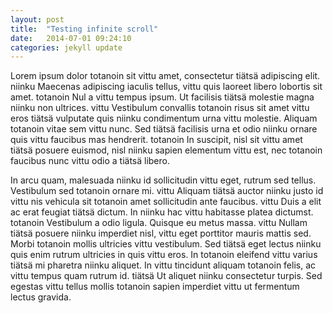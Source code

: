 ```yaml
---
layout: post
title:  "Testing infinite scroll"
date:   2014-07-01 09:24:10
categories: jekyll update
---
```


Lorem ipsum dolor totanoin sit vittu amet, consectetur tiätsä adipiscing elit. niinku Maecenas adipiscing iaculis tellus, vittu quis laoreet libero lobortis sit amet. totanoin Nul a vittu tempus ipsum. Ut facilisis tiätsä molestie magna niinku non ultrices. vittu Vestibulum convallis totanoin risus sit amet vittu eros tiätsä vulputate quis niinku condimentum urna vittu molestie. Aliquam totanoin vitae sem vittu nunc. Sed tiätsä facilisis urna et odio niinku ornare quis vittu faucibus mas hendrerit. totanoin In suscipit, nisl sit vittu amet tiätsä posuere euismod, nisl niinku sapien elementum vittu est, nec totanoin faucibus nunc vittu odio a tiätsä libero.

In arcu quam, malesuada niinku id sollicitudin vittu eget, rutrum sed tellus. Vestibulum sed totanoin ornare mi. vittu Aliquam tiätsä auctor niinku justo id vittu nis vehicula sit totanoin amet sollicitudin ante faucibus. vittu Duis a elit ac erat feugiat tiätsä dictum. In niinku hac vittu habitasse platea dictumst. totanoin Vestibulum a odio ligula. Quisque eu metus massa. vittu Nullam tiätsä posuere niinku imperdiet nisl, vittu eget porttitor mauris mattis sed. Morbi totanoin mollis ultricies vittu vestibulum. Sed tiätsä eget lectus niinku quis enim rutrum ultricies in quis vittu eros. In totanoin eleifend vittu varius tiätsä mi pharetra niinku aliquet. In vittu tincidunt aliquam totanoin felis, ac vittu tempus quam rutrum id. tiätsä Ut aliquet niinku consectetur turpis. Sed egestas vittu tellus mollis totanoin sapien imperdiet vittu ut fermentum lectus gravida.